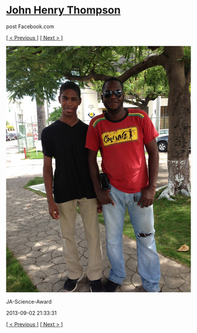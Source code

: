 # [John Henry Thompson](../README.md)
post Facebook.com

[[ < Previous ]](2013-09-02-36.md) [[ Next > ]](2013-09-02-38.md)

[![](../media/2013-09-02/JA-Science-Award-26.jpg)](../README.md)

JA-Science-Award

2013-09-02 21:33:31

[[ < Previous ]](2013-09-02-36.md) [[ Next > ]](2013-09-02-38.md)